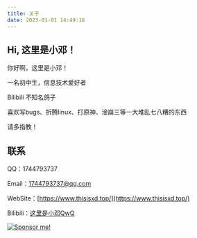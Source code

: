 ```yaml
---
title: 关于
date: 2023-01-01 14:49:18
---
```


## Hi, 这里是小邓！

你好啊，这里是小邓！

一名初中生，信息技术爱好者

Bilibili 不知名鸽子

喜欢写bugs、折腾linux、打原神、淦崩三等一大堆乱七八糟的东西

请多指教！

## 联系

QQ：1744793737

Email：1744793737@qq.com

WebSite：[https://www.thisisxd.top/](https://www.thisisxd.top/)

Bilibili：[这里是小邓QwQ](https://space.bilibili.com/600432241)

<a href="https://pay.thisisxd.top/"><img src="https://img.shields.io/badge/Sponsor%20me!-green?logo=wechat&amp;logoColor=white&amp;style=flat" alt="Sponsor me!"></a>
